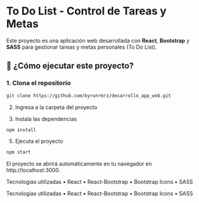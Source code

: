# To Do List - Control de Tareas y Metas

Este proyecto es una aplicación web desarrollada con **React**, **Bootstrap** y **SASS** para gestionar tareas y metas personales (To Do List).

## 🚀 ¿Cómo ejecutar este proyecto?

### 1. Clona el repositorio

```bash
git clone https://github.com/byronrmrz/desarrollo_app_web.git
```

2. Ingresa a la carpeta del proyecto

3. Instala las dependencias
```bash
npm install
```
5. Ejecuta el proyecto

```bash
npm start
```

El proyecto se abrirá automáticamente en tu navegador en http://localhost:3000.

Tecnologías utilizadas
	•	React
	•	React-Bootstrap
	•	Bootstrap Icons
	•	SASS


Tecnologías utilizadas
	•	React
	•	React-Bootstrap
	•	Bootstrap Icons
	•	SASS

